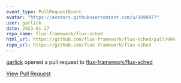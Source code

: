 ```yaml
---
event_type: PullRequestEvent
avatar: "https://avatars.githubusercontent.com/u/169947?"
user: garlick
date: 2023-01-27
repo_name: flux-framework/flux-sched
html_url: https://github.com/flux-framework/flux-sched/pull/999
repo_url: https://github.com/flux-framework/flux-sched
---
```


<a href='https://github.com/garlick' target='_blank'>garlick</a> opened a pull request to <a href='https://github.com/flux-framework/flux-sched' target='_blank'>flux-framework/flux-sched</a>

<a href='https://github.com/flux-framework/flux-sched/pull/999' target='_blank'>View Pull Request</a>